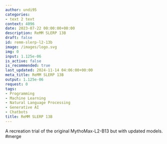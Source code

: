 ```yaml
---
author: undi95
categories:
- text 2 text
context: 4096
date: 2023-07-22 00:00:00+00:00
description: ReMM SLERP 13B
draft: false
id: remm-slerp-l2-13b
image: /images/logo.svg
img: 0
input: 1.125e-06
is_active: false
is_recommended: true
last_updated: 2024-11-14 04:06:00+00:00
meta_title: ReMM SLERP 13B
output: 1.125e-06
request: 0
tags:
- Programming
- Machine Learning
- Natural Language Processing
- Generative AI
- Chatbots
title: ReMM SLERP 13B
---
```







A recreation trial of the original MythoMax-L2-B13 but with updated models. #merge


